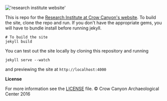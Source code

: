 
!['research institute website'](http://crowcanyon.github.io/assets/common-files/img/content/institute_logo_complete.png)


This is repo for the [Research Institute at Crow Canyon's website](http://crowcanyon.github.io/). To build the site, clone the repo and run. If you don't have the appropriate gems,  you will have to bundle install before running jekyll.


```
# To build the site
jekyll build
```

You can test out the site locally by cloning this repository and running

```
jekyll serve --watch
```
and previewing the site at `http://localhost:4000`

__License__

For more information see the [LICENSE](https://github.com/crowcanyon/crowcanyon.github.io/LICENSE) file. © Crow Canyon Archaeological Center 2016

